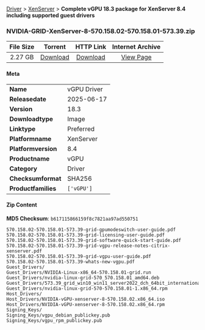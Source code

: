 
[Driver](/README.md)  >  [XenServer](/index/Driver/XenServer.md)  >  **Complete vGPU 18.3 package for XenServer 8.4 including supported guest drivers**


### NVIDIA-GRID-XenServer-8-570.158.02-570.158.01-573.39.zip

| **File Size** | **Torrent**  | **HTTP Link** | **Internet Archive** |
|:-------------:|:------------:|:-------------:|:--------------------:|
| 2.27 GB |  [Download](https://archive.org/download/nvgpu_NVIDIA-GRID-XenServer-8-570.158.02-570.158.01-573.39.zip_xibamaag/nvgpu_NVIDIA-GRID-XenServer-8-570.158.02-570.158.01-573.39.zip_xibamaag_archive.torrent)       | [Download](https://archive.org/compress/nvgpu_NVIDIA-GRID-XenServer-8-570.158.02-570.158.01-573.39.zip_xibamaag) | [View Page](https://archive.org/details/nvgpu_NVIDIA-GRID-XenServer-8-570.158.02-570.158.01-573.39.zip_xibamaag)       |

#### Meta

<table>
<tr><td><strong>Name</strong></td><td>vGPU Driver</td></tr>
<tr><td><strong>Releasedate</strong></td><td>2025-06-17</td></tr>
<tr><td><strong>Version</strong></td><td>18.3</td></tr>
<tr><td><strong>Downloadtype</strong></td><td>Image</td></tr>
<tr><td><strong>Linktype</strong></td><td>Preferred</td></tr>
<tr><td><strong>Platformname</strong></td><td>XenServer</td></tr>
<tr><td><strong>Platformversion</strong></td><td>8.4</td></tr>
<tr><td><strong>Productname</strong></td><td>vGPU</td></tr>
<tr><td><strong>Category</strong></td><td>Driver</td></tr>
<tr><td><strong>Checksumformat</strong></td><td>SHA256</td></tr>
<tr><td><strong>Productfamilies</strong></td><td><code>['vGPU']</code></td></tr>
</table>

#### Zip Content

**MD5 Checksum**: `b617115866159f8c7821aa97ad550751`

```text
570.158.02-570.158.01-573.39-grid-gpumodeswitch-user-guide.pdf
570.158.02-570.158.01-573.39-grid-licensing-user-guide.pdf
570.158.02-570.158.01-573.39-grid-software-quick-start-guide.pdf
570.158.02-570.158.01-573.39-grid-vgpu-release-notes-citrix-xenserver.pdf
570.158.02-570.158.01-573.39-grid-vgpu-user-guide.pdf
570.158.02-570.158.01-573.39-whats-new-vgpu.pdf
Guest_Drivers/
Guest_Drivers/NVIDIA-Linux-x86_64-570.158.01-grid.run
Guest_Drivers/nvidia-linux-grid-570_570.158.01_amd64.deb
Guest_Drivers/573.39_grid_win10_win11_server2022_dch_64bit_international.exe
Guest_Drivers/nvidia-linux-grid-570-570.158.01-1.x86_64.rpm
Host_Drivers/
Host_Drivers/NVIDIA-vGPU-xenserver-8-570.158.02.x86_64.iso
Host_Drivers/NVIDIA-vGPU-xenserver-8-570.158.02.x86_64.rpm
Signing_Keys/
Signing_Keys/vgpu_debian_publickey.pub
Signing_Keys/vgpu_rpm_publickey.pub
```